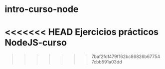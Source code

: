 # intro-curso-node
<<<<<<< HEAD
Ejercicios prácticos NodeJS-curso
=======
>>>>>>> 7baf2fdf479f162bc86826b677547cbb591a03dd
